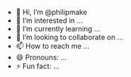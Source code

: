 - 👋 Hi, I’m @philipmake
- 👀 I’m interested in ...
- 🌱 I’m currently learning ...
- 💞️ I’m looking to collaborate on ...
- 📫 How to reach me ...
- 😄 Pronouns: ...
- ⚡ Fun fact: ...

<!---
philipmake/philipmake is a ✨ special ✨ repository because its `README.md` (this file) appears on your GitHub profile.
You can click the Preview link to take a look at your changes.
--->
